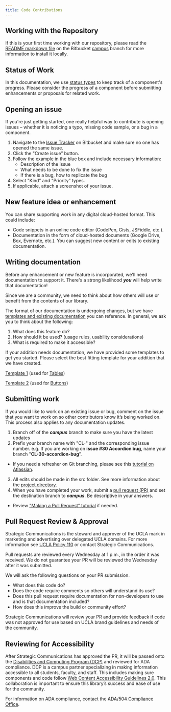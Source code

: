 ```yaml
---
title: Code Contributions
---
```


## Working with the Repository

If this is your first time working with our repository, please read the [README markdown file](https://bitbucket.org/uclaucomm/ucla-bruin-components/src/campus/README.md) on the Bitbucket [campus](https://bitbucket.org/uclaucomm/ucla-bruin-components/src/campus/) branch for more information to install it locally.

## Status of Work

In this documentation, we use [status types](https://webcomponents.ucla.edu/build/%!CurrentVersion%!/index.html) to keep track of a component's progress. Please consider the progress of a component before submitting enhancements or proposals for related work.

## Opening an issue

If you're just getting started, one really helpful way to contribute is opening issues – whether it is noticing a typo, missing code sample, or a bug in a component.

  1. Navigate to the [Issue Tracker](https://bitbucket.org/uclaucomm/ucla-bruin-components/issues?status=new&status=open) on Bitbucket and make sure no one has opened the same issue.
  2. Click the "Create issue” button.
  3. Follow the example in the blue box and include necessary information:
      - Description of the issue
      - What needs to be done to fix the issue
      - If there is a bug, how to replicate the bug
  4. Select "Kind” and "Priority” types.
  5. If applicable, attach a screenshot of your issue.


## New feature idea or enhancement

You can share supporting work in any digital cloud-hosted format. This could include:
- Code snippets in an online code editor (CodePen, Gists, JSFiddle, etc.).
- Documentation in the form of cloud-hosted documents (Google Drive, Box, Evernote, etc.). You can suggest new content or edits to existing documentation.


## Writing documentation
Before any enhancement or new feature is incorporated, we'll need documentation to support it. There's a strong likelihood ***you*** will help write that documentation!

Since we are a community, we need to think about how others will use or benefit from the contents of our library.

The format of our documentation is undergoing changes, but we have [templates and existing documentation](https://webcomponents.ucla.edu/build/%!CurrentVersion%!/docs/component-guidelines/documentation-templates/component-documentation-template-1.html) you can reference. In general, we ask you to think about the following:

1. What does this feature do?
2. How should it be used? (usage rules, usability considerations)
3. What is required to make it accessible?

If your addition needs documentation, we have provided some templates to get you started. Please select the best fitting template for your addition that we have created.

[Template 1](https://docs.google.com/document/d/1ZTx27t_yjLnQ4HxEh5SuEyjEMzJ-OzgjxwrcqSpLlxM/edit) (used for [Tables](https://webcomponents.ucla.edu/build/%!CurrentVersion%!/docs/component-guidelines/tables.html))

[Template 2](https://docs.google.com/document/d/1skG3eTt6nktdypZFRUwMFJThjb5jEzVAgMjNJX5A1ks/edit) (used for [Buttons](https://webcomponents.ucla.edu/build/%!CurrentVersion%!/docs/component-guidelines/buttons-and-links.html))


## Submitting work

If you would like to work on an existing issue or bug, comment on the issue that you want to work on so other contributors know it’s being worked on. This process also applies to any documentation updates.

1. Branch off of the ***campus*** branch to make sure you have the latest updates
2. Prefix your branch name with "CL-" and the corresponding issue number. e.g. If you are working on **issue #30 Accordion bug**, name your branch "**CL-30-accordion-bug**”.
  - If you need a refresher on Git branching, please see this [tutorial on Atlassian](https://www.atlassian.com/git/tutorials/using-branches).
3. All edits should be made in the src folder. See more information about the [project directory](https://bitbucket.org/uclaucomm/ucla-bruin-components/src/097010051868ed04991987cea2815af2768be999/docs/contributors/projectHierarchy.md).
4. When you have completed your work, submit a [pull request (PR)](https://bitbucket.org/uclaucomm/ucla-bruin-components/pull-requests/new) and set the destination branch to ***campus***. Be descriptive in your answers.
  - Review ["Making a Pull Request” tutorial](https://www.atlassian.com/git/tutorials/making-a-pull-request) if needed.


## Pull Request Review & Approval

Strategic Communications is the steward and approver of the UCLA mark in marketing and advertising over delegated UCLA domains. For more information see [UCLA Policy 110](http://www.adminpolicies.ucla.edu/pdf/110.pdf) or contact Strategic Communications.

Pull requests are reviewed every Wednesday at 1 p.m., in the order it was received. We do not guarantee your PR will be reviewed the Wednesday after it was submitted.

We will ask the following questions on your PR submission.
- What does this code do?
- Does the code require comments so others will understand its use?
- Does this pull request require documentation for non-developers to use and is that documentation included?
- How does this improve the build or community effort?

Strategic Communications will review your PR and provide feedback if code was not approved for use based on UCLA brand guidelines and needs of the community.


## Reviewing for Accessibility
After Strategic Communications has approved the PR, it will be passed onto the [Disabilities and Computing Program (DCP)](https://dcp.ucla.edu/) and reviewed for ADA compliance. DCP is a campus partner specializing in making information accessible to all students, faculty, and staff. This includes making sure components and code follow [Web Content Accessibility Guidelines 2.0](https://www.w3.org/WAI/standards-guidelines/wcag/). This collaboration is important to ensure this library’s success and ease of use for the community.

For information on ADA compliance, contact the [ADA/504 Compliance Office](https://www.ada.ucla.edu/).
